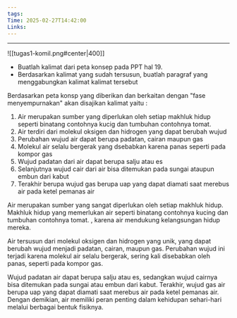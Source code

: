 ```yaml
---
tags: 
Time: 2025-02-27T14:42:00
Links:
---
```

---
![[tugas1-komil.png#center|400]]
- Buatlah kalimat dari peta konsep pada PPT hal 19.
- Berdasarkan kalimat yang sudah tersusun, buatlah paragraf yang menggabungkan kalimat kalimat tersebut

Berdasarkan peta konsp yang diberikan dan berkaitan dengan "fase menyempurnakan" akan disajikan kalimat yaitu :
1. Air merupakan sumber yang diperlukan oleh setiap makhluk hidup seperti binatang contohnya kucig dan tumbuhan contohnya tomat.
2. Air terdiri dari molekul oksigen dan hidrogen yang dapat berubah wujud
3. Perubahan wujud air dapat berupa padatan, cairan maupun gas
4. Molekul air selalu bergerak yang dsebabkan karena panas seperti pada kompor gas
5. Wujud padatan dari air dapat berupa salju atau es
6. Selanjutnya wujud cair dari air bisa ditemukan pada sungai ataupun embun dari kabut
7. Terakhir berupa wujud gas berupa uap yang dapat diamati saat merebus air pada ketel pemanas air

Air merupakan sumber yang sangat diperlukan oleh setiap makhluk hidup. Makhluk hidup yang memerlukan air seperti binatang contohnya kucing dan tumbuhan contohnya tomat. , karena air mendukung kelangsungan hidup mereka. 

Air tersusun dari molekul oksigen dan hidrogen yang unik, yang dapat berubah wujud menjadi padatan, cairan, maupun gas. Perubahan wujud ini terjadi karena molekul air selalu bergerak, sering kali disebabkan oleh panas, seperti pada kompor gas. 

Wujud padatan air dapat berupa salju atau es, sedangkan wujud cairnya bisa ditemukan pada sungai atau embun dari kabut. Terakhir, wujud gas air berupa uap yang dapat diamati saat merebus air pada ketel pemanas air. Dengan demikian, air memiliki peran penting dalam kehidupan sehari-hari melalui berbagai bentuk fisiknya.